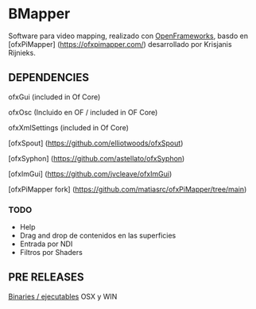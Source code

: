 # BMapper
Software para video mapping, realizado con [OpenFrameworks](https://openframeworks.cc/), basdo en [ofxPiMapper] (https://ofxpimapper.com/) desarrollado por Krisjanis Rijnieks. 


## DEPENDENCIES ##

ofxGui (included in Of Core)

ofxOsc (Incluido en OF / included in OF Core)

ofxXmlSettings (included in Of Core)

[ofxSpout] (https://github.com/elliotwoods/ofxSpout)

[ofxSyphon] (https://github.com/astellato/ofxSyphon)

[ofxImGui] (https://github.com/jvcleave/ofxImGui)

[ofxPiMapper fork] (https://github.com/matiasrc/ofxPiMapper/tree/main) 


### TODO ###

- Help
- Drag and drop de contenidos en las superficies
- Entrada por NDI
- Filtros por Shaders

## PRE RELEASES ##
[Binaries / ejecutables](https://github.com/matiasrc/BBlobTracker-lite/releases/tag/v.0.1) OSX y WIN
